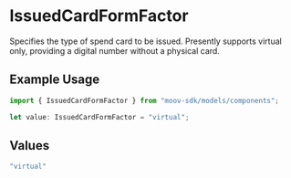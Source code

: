 # IssuedCardFormFactor

Specifies the type of spend card to be issued. Presently supports virtual only, providing a digital number without a physical card.

## Example Usage

```typescript
import { IssuedCardFormFactor } from "moov-sdk/models/components";

let value: IssuedCardFormFactor = "virtual";
```

## Values

```typescript
"virtual"
```